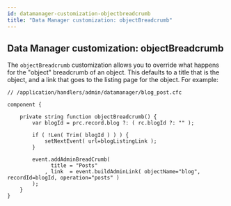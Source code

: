 ```yaml
---
id: datamanager-customization-objectbreadcrumb
title: "Data Manager customization: objectBreadcrumb"
---
```


## Data Manager customization: objectBreadcrumb

The `objectBreadcrumb` customization allows you to override what happens for the "object" breadcrumb of an object. This defaults to a title that is the object, and a link that goes to the listing page for the object. For example:

```luceescript
// /application/handlers/admin/datamanager/blog_post.cfc

component {

	private string function objectBreadcrumb() {
		var blogId = prc.record.blog ?: ( rc.blogId ?: "" );

		if ( !Len( Trim( blogId ) ) ) {
			setNextEvent( url=blogListingLink );
		}

		event.addAdminBreadCrumb(
			  title = "Posts"
			, link  = event.buildAdminLink( objectName="blog", recordId=blogId, operation="posts" )
		);
	}
}
```

